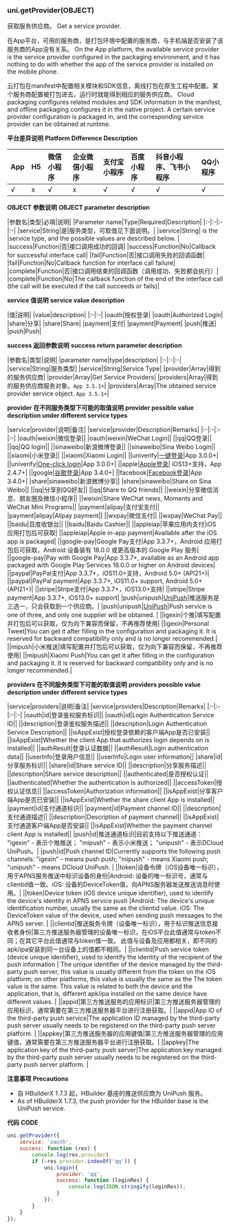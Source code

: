 ### uni.getProvider(OBJECT)
获取服务供应商。
Get a service provider.

在App平台，可用的服务商，是打包环境中配置的服务商，与手机端是否安装了该服务商的App没有关系。
On the App platform, the available service provider is the service provider configured in the packaging environment, and it has nothing to do with whether the app of the service provider is installed on the mobile phone.

云打包在manifest中配置相关模块和SDK信息，离线打包在原生工程中配置。某个服务商配置被打包进去，运行时就能得到相应的服务供应商。
Cloud packaging configures related modules and SDK information in the manifest, and offline packaging configures it in the native project. A certain service provider configuration is packaged in, and the corresponding service provider can be obtained at runtime.

**平台差异说明**
**Platform Difference Description**

|App|H5|微信小程序|企业微信小程序|支付宝小程序|百度小程序|抖音小程序、飞书小程序|QQ小程序|
|:-|:-|:-|:-|:-|:-|:-|:-|
|√|x|√|x|√|√|√|√|

**OBJECT 参数说明**
**OBJECT parameter description**

|参数名|类型|必填|说明|
|Parameter name|Type|Required|Description|
|:-|:-|:-|:-|
|service|String|是|服务类型，可取值见下面说明。|
|service|String| is the |service type, and the possible values are described below. |
|success|Function|否|接口调用成功的回调|
|success|Function|No|Callback for successful interface call|
|fail|Function|否|接口调用失败的回调函数|
|fail|Function|No|Callback function for interface call failure|
|complete|Function|否|接口调用结束的回调函数（调用成功、失败都会执行）|
|complete|Function|No|The callback function of the end of the interface call (the call will be executed if the call succeeds or fails)|

**service 值说明**
**service value description**

|值|说明|
|value|description|
|:-|:-|
|oauth|授权登录|
|oauth|Authorized Login|
|share|分享|
|share|Share|
|payment|支付|
|payment|Payment|
|push|推送|
|push|Push|


**success 返回参数说明**
**success return parameter description**

|参数名|类型|说明|
|parameter name|type|description|
|:-|:-|:-|
|service|String|服务类型|
|service|String|Service Type|
|provider|Array|得到的服务供应商|
|provider|Array|Get Service Providers|
|providers|Array|得到的服务供应商服务对象。`App 3.5.1+`|
|providers|Array|The obtained service provider service object. `App 3.5.1+`|


**provider 在不同服务类型下可能的取值说明**
**provider possible value description under different service types**

|service|provider|说明|备注|
|service|provider|Description|Remarks|
|:-|:-|:-|:-|
|oauth|weixin|微信登录||
|oauth|weixin|WeChat Login||
||qq|QQ登录||
||qq|QQ login||
||sinaweibo|新浪微博登录||
||sinaweibo|Sina Weibo Login||
||xiaomi|小米登录||
||xiaomi|Xiaomi Login||
||univerify|[一键登录](/univerify)|App 3.0.0+|
||univerify|[One-click login](/univerify)|App 3.0.0+|
||apple|[Apple登录](https://ask.dcloud.net.cn/article/36651)| iOS13+支持，App 2.4.7+|
||google|[谷歌登录](/tutorial/app-oauth-facebook)|App 3.4.0+|
||facebook|[Facebook登录](/tutorial/app-oauth-google)|App 3.4.0+|
|share|sinaweibo|新浪微博分享||
|share|sinaweibo|Share on Sina Weibo||
||qq|分享到QQ好友||
||qq|Share to QQ friends||
||weixin|分享微信消息、朋友圈及微信小程序||
||weixin|Share WeChat news, Moments and WeChat Mini Programs||
|payment|alipay|支付宝支付||
|payment|alipay|Alipay payment||
||wxpay|微信支付||
||wxpay|WeChat Pay||
||baidu|百度收银台||
||baidu|Baidu Cashier||
||appleiap|苹果应用内支付|iOS 应用打包后可获取|
||appleiap|Apple in-app payment|Available after the iOS app is packaged|
||google-pay|Google Pay支付|App 3.3.7+，Android 应用打包后可获取，Android 设备装有 18.0.0 或更高版本的 Google Play 服务|
||google-pay|Pay with Google Pay|App 3.3.7+, available as an Android app packaged with Google Play Services 18.0.0 or higher on Android devices|
||paypal|PayPal支付|App 3.3.7+，iOS11.0+支持，Android 5.0+ (API21+)|
||paypal|PayPal payment|App 3.3.7+, iOS11.0+ support, Android 5.0+ (API21+)|
||stripe|Stripe支付|App 3.3.7+，iOS13.0+支持|
||stripe|Stripe payment|App 3.3.7+, iOS13.0+ support|
|push|unipush|[UniPush](https://ask.dcloud.net.cn/article/35622)|推送服务是三选一，只会获取到一个供应商。|
|push|unipush|[UniPush](https://ask.dcloud.net.cn/article/35622)|Push service is one of three, and only one supplier will be obtained. |
||igexin|个推|填写配置并打包后可以获取，仅为向下兼容而保留，不再推荐使用|
||igexin|Personal Tweet|You can get it after filling in the configuration and packaging it. It is reserved for backward compatibility only and is no longer recommended.|
||mipush|小米推送|填写配置并打包后可以获取，仅为向下兼容而保留，不再推荐使用|
||mipush|Xiaomi Push|You can get it after filling in the configuration and packaging it. It is reserved for backward compatibility only and is no longer recommended.|

**providers 在不同服务类型下可能的取值说明**
**providers possible value description under different service types**

|service|providers|说明|备注|
|service|providers|Description|Remarks|
|:-|:-|:-|:-|
|oauth|id|登录鉴权服务标识||
|oauth|id|Login Authentication Service ID||
||description|登录鉴权服务描述||
||description|Login Authentication Service Description||
||isAppExist|授权登录依赖的客户端App是否已安装||
||isAppExist|Whether the client App that authorizes login depends on is installed||
||authResult|登录认证数据||
||authResult|Login authentication data||
||userInfo|登录用户信息||
||userInfo|Login user information||
|share|id|分享服务标识||
|share|id|Share service ID||
||description|分享服务描述||
||description|Share service description||
||authenticated|是否授权认证||
||authenticated|Whether the authentication is authorized||
||accessToken|授权认证信息||
||accessToken|Authorization information||
||isAppExist|分享客户端App是否已安装||
||isAppExist|Whether the share client App is installed||
|payment|id|支付通道标识||
|payment|id|Payment channel ID||
||description|支付通道描述||
||description|Description of payment channel||
||isAppExist|支付通道客户端App是否安装||
||isAppExist|Whether the payment channel client App is installed||
|push|id|推送通道标识|目前支持以下推送通道： "igexin" - 表示个推推送； "mipush" - 表示小米推送； "unipush" - 表示DCloud UniPush。|
|push|id|Push channel ID|Currently supports the following push channels: "igexin" - means push push; "mipush" - means Xiaomi push; "unipush" - means DCloud UniPush. |
||token|设备令牌（iOS设备唯一标识），用于APNS服务推送中标识设备的身份|Android: 设备的唯一标识号，通常与clientid值一致。iOS: 设备的DeviceToken值，向APNS服务器发送推送消息时使用。|
||token|Device token (iOS device unique identifier), used to identify the device's identity in APNS service push |Android: The device's unique identification number, usually the same as the clientid value. iOS: The DeviceToken value of the device, used when sending push messages to the APNS server. |
||clientid|推送服务令牌（设备唯一标识），用于标识推送信息接收者身份|第三方推送服务器管理的设备唯一标识，在iOS平台此值通常与token不同；在其它平台此值通常与token值一致。 此值与设备及应用都相关，即不同的apk/ipa安装到同一台设备上的值都不相同。|
||clientid|Push service token (device unique identifier), used to identify the identity of the recipient of the push information | The unique identifier of the device managed by the third-party push server, this value is usually different from the token on the iOS platform; on other platforms, this value is usually the same as the The token value is the same. This value is related to both the device and the application, that is, different apk/ipa installed on the same device have different values. |
||appid|第三方推送服务的应用标识|第三方推送服务器管理的应用标识，通常需要在第三方推送服务器平台进行注册获取。|
||appid|App ID of the third-party push service|The application ID managed by the third-party push server usually needs to be registered on the third-party push server platform. |
||appkey|第三方推送服务器的应用键值|第三方推送服务器管理的应用键值，通常需要在第三方推送服务器平台进行注册获取。|
||appkey|The application key of the third-party push server|The application key managed by the third-party push server usually needs to be registered on the third-party push server platform. |

**注意事项**
**Precautions**

- 自 HBuilderX 1.7.3 起，HBuilder 基座的推送供应商为 UniPush 服务。
- As of HBuilderX 1.7.3, the push provider for the HBuilder base is the UniPush service.

**代码**
**CODE**

```javascript
uni.getProvider({
	service: 'oauth',
	success: function (res) {
		console.log(res.provider)
		if (~res.provider.indexOf('qq')) {
			uni.login({
				provider: 'qq',
				success: function (loginRes) {
					console.log(JSON.stringify(loginRes));
				}
			});
		}
	}
});
```
